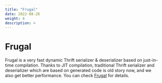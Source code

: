 ```yaml
---
title: "Frugal"
date: 2022-08-26
weight: 4
description: >
---
```


# Frugal

Frugal is a very fast dynamic Thrift serializer & deserializer based on just-in-time compilation. Thanks to JIT compilation, traditional Thrift serializer and deserializer which are based on generated code is old story now, and we also get better performance. You can check [Frugal](https://github.com/cloudwego/frugal) for details.
